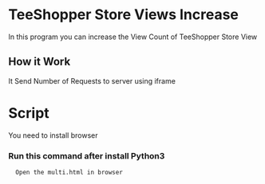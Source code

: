 # TeeShopper Store Views Increase
In this program you can increase the View Count of TeeShopper Store View


## How it Work
It Send Number of Requests to server using iframe

# Script

You need to install browser 

### Run this command after install Python3
```bash
  Open the multi.html in browser
```